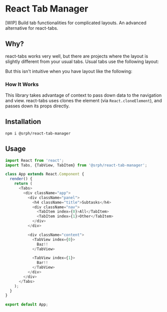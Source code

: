 # React Tab Manager
[WIP] Build tab functionalities for complicated layouts. An advanced alternative for react-tabs.

## Why?
react-tabs works very well, but there are projects where the layout is slightly different from your usual tabs. Usual tabs use the following layout:
<!-- Insert Image -->

But this isn't intuitive when you have layout like the following:
<!-- Insert Image -->

### How It Works

This library takes advantage of context to pass down data to the navigation and view. react-tabs uses clones the element (via `React.cloneElement`), and passes down its props directly.

## Installation
```
npm i @srph/react-tab-manager
```

## Usage
```js
import React from 'react';
import Tabs, {TabView, TabItem} from '@srph/react-tab-manager';

class App extends React.Component {
  render() {
    return (
      <Tabs>
        <div className="app">
          <div className="panel">
            <h4 className="title">Subtasks</h4>
            <div className="nav">
              <TabItem index={0}>All</TabItem>
              <TabItem index={1}>Other</TabItem>
            </div>
          </div>

          <div className="content">
            <TabView index={0}>
              Baz!! 
            </TabView>

            <TabView index={1}>
              Bar!!
            </TabView>
          </div>
        </div>
      </Tabs>
    );
  }
}

export default App;
```